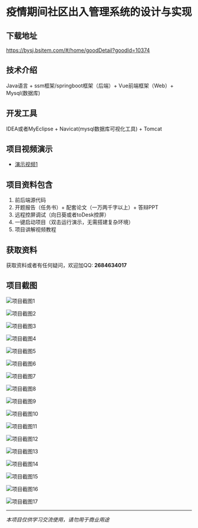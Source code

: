 # 疫情期间社区出入管理系统的设计与实现

## 下载地址
https://bysj.bsitem.com/#/home/goodDetail?goodId=10374

## 技术介绍
Java语言 + ssm框架/springboot框架（后端）+ Vue前端框架（Web）+ Mysql(数据库)

## 开发工具
IDEA或者MyEclipse + Navicat(mysql数据库可视化工具) + Tomcat

## 项目视频演示
- [演示视频1](https://graduation-images.oss-cn-beijing.aliyuncs.com/videos/828%E5%A5%97ssm%E5%BD%95%E5%83%8F/10374_ssm218%E7%96%AB%E6%83%85%E6%9C%9F%E9%97%B4%E7%A4%BE%E5%8C%BA%E5%87%BA%E5%85%A5%E7%AE%A1%E7%90%86%E7%B3%BB%E7%BB%9F%E7%9A%84%E8%AE%BE%E8%AE%A1%E4%B8%8E%E5%AE%9E%E7%8E%B0%2Bvue%E5%BD%95%E5%83%8F.mp4)

## 项目资料包含
1. 前后端源代码
2. 开题报告（任务书）+ 配套论文（一万两千字以上）+ 答辩PPT
3. 远程控屏调试（向日葵或者toDesk控屏）
4. 一键启动项目（双击运行演示，无需搭建复杂环境）
5. 项目讲解视频教程

## 获取资料
获取资料或者有任何疑问，欢迎加QQ: **2684634017**

## 项目截图
![项目截图1](https://graduation-images.oss-cn-beijing.aliyuncs.com/图片/10374/毕设论坛项目主图.jpg)

![项目截图2](https://graduation-images.oss-cn-beijing.aliyuncs.com/图片/10374/1.png)

![项目截图3](https://graduation-images.oss-cn-beijing.aliyuncs.com/图片/10374/2.png)

![项目截图4](https://graduation-images.oss-cn-beijing.aliyuncs.com/图片/10374/3.png)

![项目截图5](https://graduation-images.oss-cn-beijing.aliyuncs.com/图片/10374/4.png)

![项目截图6](https://graduation-images.oss-cn-beijing.aliyuncs.com/图片/10374/5.png)

![项目截图7](https://graduation-images.oss-cn-beijing.aliyuncs.com/图片/10374/6.png)

![项目截图8](https://graduation-images.oss-cn-beijing.aliyuncs.com/图片/10374/7.png)

![项目截图9](https://graduation-images.oss-cn-beijing.aliyuncs.com/图片/10374/8.png)

![项目截图10](https://graduation-images.oss-cn-beijing.aliyuncs.com/图片/10374/9.png)

![项目截图11](https://graduation-images.oss-cn-beijing.aliyuncs.com/图片/10374/10.png)

![项目截图12](https://graduation-images.oss-cn-beijing.aliyuncs.com/图片/10374/11.png)

![项目截图13](https://graduation-images.oss-cn-beijing.aliyuncs.com/图片/10374/12.png)

![项目截图14](https://graduation-images.oss-cn-beijing.aliyuncs.com/图片/10374/13.png)

![项目截图15](https://graduation-images.oss-cn-beijing.aliyuncs.com/图片/10374/14.png)

![项目截图16](https://graduation-images.oss-cn-beijing.aliyuncs.com/图片/10374/15.png)

![项目截图17](https://graduation-images.oss-cn-beijing.aliyuncs.com/图片/10374/16.png)

---
*本项目仅供学习交流使用，请勿用于商业用途*
